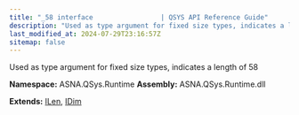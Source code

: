 ```yaml
---
title: "_58 interface                 | QSYS API Reference Guide"
description: "Used as type argument for fixed size types, indicates a length of 58  "
last_modified_at: 2024-07-29T23:16:57Z
sitemap: false
---
```


Used as type argument for fixed size types, indicates a length of 58 

**Namespace:** ASNA.QSys.Runtime
**Assembly:** ASNA.QSys.Runtime.dll

**Extends:** [ILen](/reference/runtime/qsys-runtime/i-len.html), [IDim](/reference/runtime/qsys-runtime/i-dim.html)
<br>
<br>
